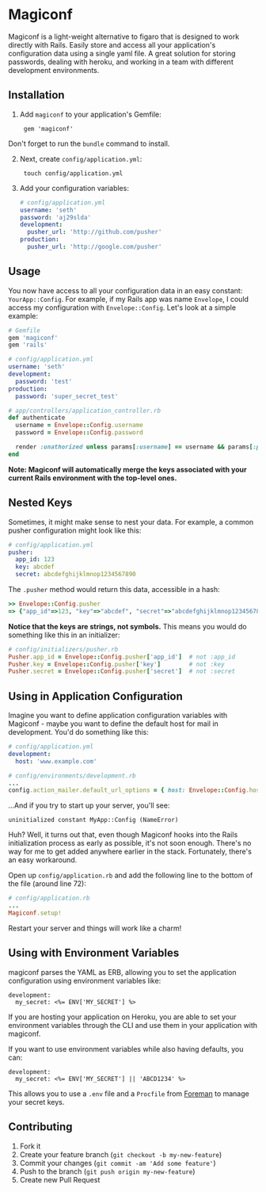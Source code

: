Magiconf
========
Magiconf is a light-weight alternative to figaro that is designed to work directly with Rails. Easily store and access all your application's configuration data using a single yaml file. A great solution for storing passwords, dealing with heroku, and working in a team with different development environments.

Installation
------------
1. Add `magiconf` to your application's Gemfile:

        gem 'magiconf'

  Don't forget to run the `bundle` command to install.

2. Next, create `config/application.yml`:

        touch config/application.yml

3. Add your configuration variables:

    ```yaml
    # config/application.yml
    username: 'seth'
    password: 'aj29slda'
    development:
      pusher_url: 'http://github.com/pusher'
    production:
      pusher_url: 'http://google.com/pusher'
    ```

Usage
-----
You now have access to all your configuration data in an easy constant: `YourApp::Config`. For example, if my Rails app was name `Envelope`, I could access my configuration with `Envelope::Config`. Let's look at a simple example:

```ruby
# Gemfile
gem 'magiconf'
gem 'rails'
```

```yaml
# config/application.yml
username: 'seth'
development:
  password: 'test'
production:
  password: 'super_secret_test'
```

```ruby
# app/controllers/application_controller.rb
def authenticate
  username = Envelope::Config.username
  password = Envelope::Config.password

  render :unathorized unless params[:username] == username && params[:password] == password
end
```
**Note: Magiconf will automatically merge the keys associated with your current Rails environment with the top-level ones.**

Nested Keys
-----------
Sometimes, it might make sense to nest your data. For example, a common pusher configuration might look like this:

```yaml
# config/application.yml
pusher:
  app_id: 123
  key: abcdef
  secret: abcdefghijklmnop1234567890
```

The `.pusher` method would return this data, accessible in a hash:

```ruby
>> Envelope::Config.pusher
=> {"app_id"=>123, "key"=>"abcdef", "secret"=>"abcdefghijklmnop1234567890"}
```

**Notice that the keys are strings, not symbols.** This means you would do something like this in an initializer:

```ruby
# config/initializers/pusher.rb
Pusher.app_id = Envelope::Config.pusher['app_id']  # not :app_id
Pusher.key = Envelope::Config.pusher['key']        # not :key
Pusher.secret = Envelope::Config.pusher['secret']  # not :secret
```

Using in Application Configuration
----------------------------------
Imagine you want to define application configuration variables with Magiconf - maybe you want to define the default host for mail in development. You'd do something like this:

```yaml
# config/application.yml
development:
  host: 'www.example.com'
```

```ruby
# config/environments/development.rb
...
config.action_mailer.default_url_options = { host: Envelope::Config.host }
```

...And if you try to start up your server, you'll see:

```text
uninitialized constant MyApp::Config (NameError)
```

Huh? Well, it turns out that, even though Magiconf hooks into the Rails initialization process as early as possible, it's not soon enough. There's no way for me to get added anywhere earlier in the stack. Fortunately, there's an easy workaround.

Open up `config/application.rb` and add the following line to the bottom of the file (around line 72):

```ruby
# config/application.rb
...
Magiconf.setup!
```

Restart your server and things will work like a charm!

Using with Environment Variables
----------------------------------

magiconf parses the YAML as ERB, allowing you to set the application configuration using environment variables like:

```
development:
  my_secret: <%= ENV['MY_SECRET'] %>
```

If you are hosting your application on Heroku, you are able to set your environment variables through the CLI and use them in your application with magiconf.

If you want to use environment variables while also having defaults, you can:

```
development:
  my_secret: <%= ENV['MY_SECRET'] || 'ABCD1234' %>
```

This allows you to use a `.env` file and a `Procfile` from [Foreman](https://github.com/ddollar/foreman) to manage your secret keys.


Contributing
------------
1. Fork it
2. Create your feature branch (`git checkout -b my-new-feature`)
3. Commit your changes (`git commit -am 'Add some feature'`)
4. Push to the branch (`git push origin my-new-feature`)
5. Create new Pull Request

